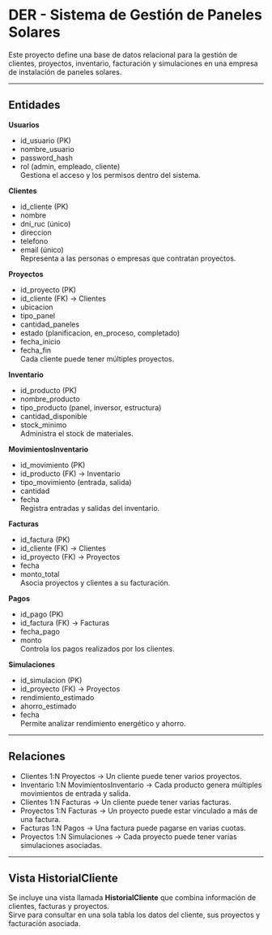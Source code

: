# DER - Sistema de Gestión de Paneles Solares

Este proyecto define una base de datos relacional para la gestión de clientes, proyectos, inventario, facturación y simulaciones en una empresa de instalación de paneles solares.  	

---

## Entidades

**Usuarios**  
- id_usuario (PK)  
- nombre_usuario  
- password_hash  
- rol (admin, empleado, cliente)  
Gestiona el acceso y los permisos dentro del sistema.  

**Clientes**  
- id_cliente (PK)  
- nombre  
- dni_ruc (único)  
- direccion  
- telefono  
- email (único)  
Representa a las personas o empresas que contratan proyectos.  

**Proyectos**  
- id_proyecto (PK)  
- id_cliente (FK) → Clientes  
- ubicacion  
- tipo_panel  
- cantidad_paneles  
- estado (planificacion, en_proceso, completado)  
- fecha_inicio  
- fecha_fin  
Cada cliente puede tener múltiples proyectos.  

**Inventario**  
- id_producto (PK)  
- nombre_producto  
- tipo_producto (panel, inversor, estructura)  
- cantidad_disponible  
- stock_minimo  
Administra el stock de materiales.  

**MovimientosInventario**  
- id_movimiento (PK)  
- id_producto (FK) → Inventario  
- tipo_movimiento (entrada, salida)  
- cantidad  
- fecha  
Registra entradas y salidas del inventario.  

**Facturas**  
- id_factura (PK)  
- id_cliente (FK) → Clientes  
- id_proyecto (FK) → Proyectos  
- fecha  
- monto_total  
Asocia proyectos y clientes a su facturación.  

**Pagos**  
- id_pago (PK)  
- id_factura (FK) → Facturas  
- fecha_pago  
- monto  
Controla los pagos realizados por los clientes.  

**Simulaciones**  
- id_simulacion (PK)  
- id_proyecto (FK) → Proyectos  
- rendimiento_estimado  
- ahorro_estimado  
- fecha  
Permite analizar rendimiento energético y ahorro.  

---

## Relaciones

- Clientes 1:N Proyectos → Un cliente puede tener varios proyectos.  
- Inventario 1:N MovimientosInventario → Cada producto genera múltiples movimientos de entrada y salida.  
- Clientes 1:N Facturas → Un cliente puede tener varias facturas.  
- Proyectos 1:N Facturas → Un proyecto puede estar vinculado a más de una factura.  
- Facturas 1:N Pagos → Una factura puede pagarse en varias cuotas.  
- Proyectos 1:N Simulaciones → Cada proyecto puede tener varias simulaciones asociadas.  

---

## Vista HistorialCliente

Se incluye una vista llamada **HistorialCliente** que combina información de clientes, facturas y proyectos.  
Sirve para consultar en una sola tabla los datos del cliente, sus proyectos y facturación asociada.  